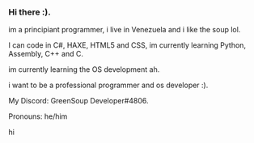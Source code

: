 ### Hi there :).

im a principiant programmer, i live in Venezuela and i like the soup lol.

I can code in C#, HAXE, HTML5 and CSS, im currently learning Python, Assembly, C++ and C.

im currently learning the OS development ah.

i want to be a professional programmer and os developer :).

My Discord: GreenSoup Developer#4806.

Pronouns:                    he/him

hi
<br>
<br>

<!--
**GreenSoupDeveloper/GreenSoupDeveloper** is a 鉁� _special_ 鉁� repository because its `README.md` (this file) appears on your GitHub profile.

